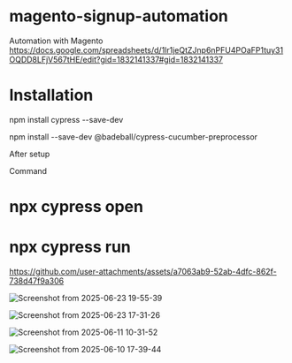# magento-signup-automation
Automation with Magento
https://docs.google.com/spreadsheets/d/1lr1jeQtZJnp6nPFU4POaFP1tuy31OQDD8LFjV567tHE/edit?gid=1832141337#gid=1832141337


# Installation
npm install cypress --save-dev

npm install --save-dev @badeball/cypress-cucumber-preprocessor

After setup

Command 
# npx cypress open

# npx cypress run


https://github.com/user-attachments/assets/a7063ab9-52ab-4dfc-862f-738d47f9a306

![Screenshot from 2025-06-23 19-55-39](https://github.com/user-attachments/assets/197658e0-7b16-4336-9304-72f7e6de4d66)

![Screenshot from 2025-06-23 17-31-26](https://github.com/user-attachments/assets/1f8ba0e9-b9dd-4325-bd61-674806b293d7)

![Screenshot from 2025-06-11 10-31-52](https://github.com/user-attachments/assets/2dc096b6-f1fa-4303-8d0d-10f60db09963)

![Screenshot from 2025-06-10 17-39-44](https://github.com/user-attachments/assets/346f9264-ed62-4a56-8e63-cf537ff40548)
